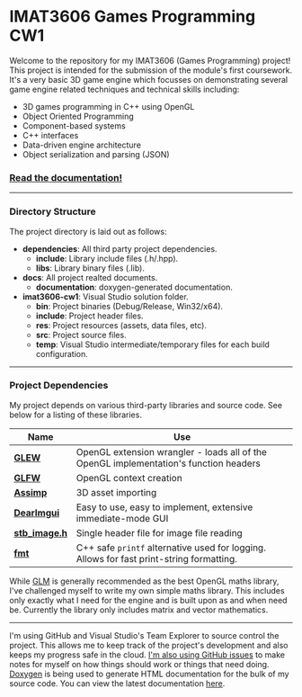 # IMAT3606 Games Programming CW1

Welcome to the repository for my IMAT3606 (Games Programming) project! This project is intended for the submission of the module's first coursework. It's a very basic 3D game engine which focusses on demonstrating several game engine related techniques and technical skills including:
 - 3D games programming in C++ using OpenGL
 - Object Oriented Programming
 - Component-based systems
 - C++ interfaces
 - Data-driven engine architecture
 - Object serialization and parsing (JSON)
 
### [Read the documentation!](https://george-mcdonagh.github.io/imat3606-cw1/documentation/)
 
 ---

### Directory Structure

The project directory is laid out as follows:
 - __dependencies__: All third party project dependencies. 
   - __include__: Library include files (.h/.hpp).
   - __libs__: Library binary files (.lib).
 - __docs__: All project realted documents.
   - __documentation__: doxygen-generated documentation.
 - __imat3606-cw1__: Visual Studio solution folder.
   - __bin__: Project binaries (Debug/Release, Win32/x64).
   - __include__: Project header files.
   - __res__: Project resources (assets, data files, etc).
   - __src__: Project source files.
   - __temp__: Visual Studio intermediate/temporary files for each build configuration.
   
---

### Project Dependencies

My project depends on various third-party libraries and source code. See below for a listing of these libraries.
 
Name | Use
--- | ---
[__GLEW__](http://glew.sourceforge.net/) | OpenGL extension wrangler - loads all of the OpenGL implementation's function headers
[__GLFW__](http://www.glfw.org/) | OpenGL context creation
[__Assimp__](http://assimp.sourceforge.net/) | 3D asset importing
[__DearImgui__](https://github.com/ocornut/imgui) | Easy to use, easy to implement, extensive immediate-mode GUI
[__stb_image.h__](https://github.com/nothings/stb/blob/master/stb_image.h) | Single header file for image file reading
[__fmt__](https://github.com/fmtlib/fmt) | C++ safe `printf` alternative used for logging. Allows for fast print-string formatting.

While [GLM](https://glm.g-truc.net/0.9.8/index.html) is generally recommended as the best OpenGL maths library, I've challenged myself to write my own simple maths library. This includes only exactly what I need for the engine and is built upon as and when need be. Currently the library only includes matrix and vector mathematics.

---

I'm using GitHub and Visual Studio's Team Explorer to source control the project. This allows me to keep track of the project's development and also keeps my progress safe in the cloud. [I'm also using GitHub issues](https://github.com/george-mcdonagh/imat3606-cw1/issues) to make notes for myself on how things should work or things that need doing. [Doxygen](http://www.stack.nl/~dimitri/doxygen/) is being used to generate HTML documentation for the bulk of my source code. You can view the latest documentation [here](https://george-mcdonagh.github.io/imat3606-cw1/documentation/).
